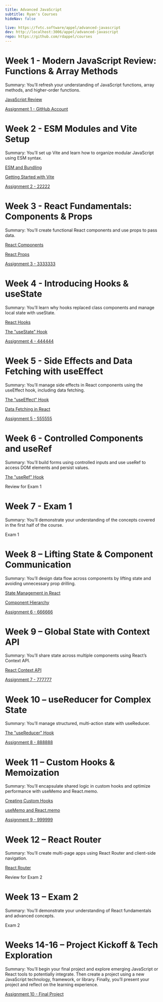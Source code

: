```yaml
---
title: Advanced JavaScript
subtitle: Ryan's Courses
hideNav: false

live: https://fvtc.software/appel/advanced-javascript
dev: http://localhost:3006/appel/advanced-javascript
repo: https://github.com/rdappel/courses
---
```


# Week 1 - Modern JavaScript Review: Functions & Array Methods

Summary: You’ll refresh your understanding of JavaScript functions, array methods, and higher-order functions.

[JavaScript Review](/appel/advanced-javascript/javascript-review)

[Assignment 1 - GitHub Account](/appel/advanced-javascript/assignments/github-account)

# Week 2 - ESM Modules and Vite Setup

Summary: You’ll set up Vite and learn how to organize modular JavaScript using ESM syntax.

[ESM and Bundling](/appel/advanced-javascript/esm-and-bundling)

[Getting Started with Vite](/appel/advanced-javascript/getting-started-with-vite)

[Assignment 2 - 22222](/appel/advanced-javascript/assignments/22222)

# Week 3 - React Fundamentals: Components & Props

Summary: You’ll create functional React components and use props to pass data.

[React Components](/appel/advanced-javascript/components)

[React Props](/appel/advanced-javascript/props)

[Assignment 3 - 3333333](/appel/advanced-javascript/assignments/3333333)

# Week 4 - Introducing Hooks & useState

Summary: You’ll learn why hooks replaced class components and manage local state with useState.

[React Hooks](/appel/advanced-javascript/hooks)

[The "useState" Hook](/appel/advanced-javascript/usestate)

[Assignment 4 - 444444](/appel/advanced-javascript/assignments/444444)

# Week 5 - Side Effects and Data Fetching with useEffect

Summary: You’ll manage side effects in React components using the useEffect hook, including data fetching.

[The "useEffect" Hook](/appel/advanced-javascript/useeffect)

[Data Fetching in React](/appel/advanced-javascript/data-fetching)

[Assignment 5 - 555555](/appel/advanced-javascript/assignments/555555)

# Week 6 - Controlled Components and useRef

Summary: You’ll build forms using controlled inputs and use useRef to access DOM elements and persist values.

[The "useRef" Hook](/appel/advanced-javascript/useref)

Review for Exam 1

# Week 7 - Exam 1

Summary: You’ll demonstrate your understanding of the concepts covered in the first half of the course.

Exam 1

# Week 8 – Lifting State & Component Communication

Summary: You’ll design data flow across components by lifting state and avoiding unnecessary prop drilling.

[State Management in React](/appel/advanced-javascript/state-management)

[Component Hierarchy](/appel/advanced-javascript/component-hierarchy)

[Assignment 6 - 666666](/appel/advanced-javascript/assignments/666666)

# Week 9 – Global State with Context API

Summary: You’ll share state across multiple components using React’s Context API.

[React Context API](/appel/advanced-javascript/context-api)

[Assignment 7 - 777777](/appel/advanced-javascript/assignments/777777)

# Week 10 – useReducer for Complex State

Summary: You’ll manage structured, multi-action state with useReducer.

[The "useReducer" Hook](/appel/advanced-javascript/usereducer)

[Assignment 8 - 888888](/appel/advanced-javascript/assignments/888888)

# Week 11 – Custom Hooks & Memoization

Summary: You’ll encapsulate shared logic in custom hooks and optimize performance with useMemo and React.memo.

[Creating Custom Hooks](/appel/advanced-javascript/custom-hooks)

[useMemo and React.memo](/appel/advanced-javascript/usememo-and-react-memo)

[Assignment 9 - 999999](/appel/advanced-javascript/assignments/999999)

# Week 12 – React Router

Summary: You’ll create multi-page apps using React Router and client-side navigation.

[React Router](/appel/advanced-javascript/react-router)

Review for Exam 2

# Week 13 – Exam 2

Summary: You’ll demonstrate your understanding of React fundamentals and advanced concepts.

Exam 2

# Weeks 14-16 – Project Kickoff & Tech Exploration

Summary: You’ll begin your final project and explore emerging JavaScript or React tools to potentially integrate. Then create a project using a new JavaScript technology, framework, or library. Finally, you’ll present your project and reflect on the learning experience.

[Assignment 10 - Final Project](/appel/advanced-javascript/assignments/final-project)

